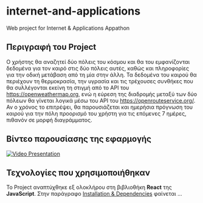 # internet-and-applications
Web project for Internet &amp; Applications Appathon

## Περιγραφή του Project
Ο χρήστης θα αναζητεί δύο πόλεις του κόσμου και θα του εμφανίζονται δεδομένα για τον καιρό στις δύο πόλεις αυτές, καθώς και πληροφορίες για την οδική μετάβαση από τη μία στην άλλη. Τα δεδομένα του καιρού θα περιέχουν τη θερμοκρασία, την υγρασία και τις τρέχουσες συνθήκες που θα συλλέγονται εκείνη τη στιγμή από το API του https://openweathermap.org, ενώ η εύρεση της διαδρομής μεταξύ των δύο πόλεων θα γίνεται λογικά μέσω του API του https://openrouteservice.org/. Αν ο χρόνος το επιτρέψει, θα παρουσιάζεται και ημερήσια πρόγνωση του καιρού για την πόλη προορισμό του χρήστη για τις επόμενες 7 ημέρες, πιθανόν σε μορφή διαγράμματος.

## Βίντεο παρουσίασης της εφαρμογής
[![Video Presentation](http://img.youtube.com/vi/ez8kCSYwF8U/0.jpg)](http://www.youtube.com/watch?v=ez8kCSYwF8U "Video Title")

## Τεχνολογίες που χρησιμοποιήθηκαν
Το Project αναπτύχθηκε εξ ολοκλήρου στη βιβλιοθήκη **React** της **JavaScript**. Στην παράγραφο [Installation & Dependencies]() φαίνεται ...

